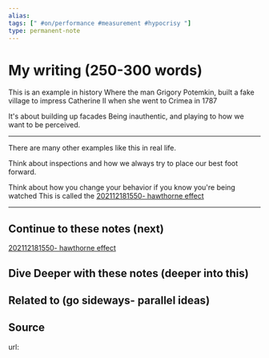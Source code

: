 ```yaml
---
alias: 
tags: [" #on/performance #measurement #hypocrisy "]
type: permanent-note
---
```


# My writing (250-300 words)

This is an example in history
Where the man Grigory Potemkin, built a fake village to impress Catherine II when she went to Crimea in 1787

It's about building up facades 
Being inauthentic, and playing to how we want to be perceived.

---

There are many other examples like this in real life.

Think about inspections and how we always try to place our best foot forward.

Think about how you change your behavior if you know you're being watched
This is called the [202112181550- hawthorne effect](Notes/202112181550-%20hawthorne%20effect.md)

---
## Continue to these notes (next)
[202112181550- hawthorne effect](Notes/202112181550-%20hawthorne%20effect.md)

## Dive Deeper with these notes (deeper into this)
		
## Related to (go sideways- parallel ideas)
	
## Source
url: 